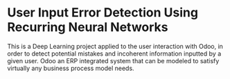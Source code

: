 # User Input Error Detection Using Recurring Neural Networks
 This is a Deep Learning project applied to the user interaction with Odoo, in order to detect potential mistakes and incoherent information inputted by a given user. Odoo an ERP integrated system that can be modeled to satisfy virtually any business process model needs.
